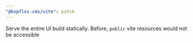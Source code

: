 ```yaml
---
"@kopflos-cms/vite": patch
---
```


Serve the entire UI build statically. Before, `public` vite resources would not be accessible 
